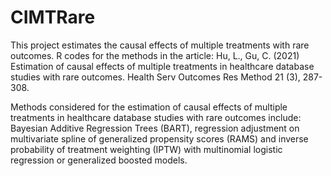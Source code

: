 # CIMTRare
This project estimates the causal effects of multiple treatments with rare outcomes. 
R codes for the methods in the article: Hu, L., Gu, C. (2021) Estimation of causal effects of multiple treatments 
in healthcare database studies with rare outcomes. Health Serv Outcomes Res Method 21 (3), 287-308.

Methods considered for the estimation of causal effects of multiple treatments in healthcare database studies with rare outcomes include: 
Bayesian Additive Regression Trees (BART), regression adjustment on multivariate spline of generalized propensity scores (RAMS) and 
inverse probability of treatment weighting (IPTW) with multinomial logistic regression or generalized boosted models.
